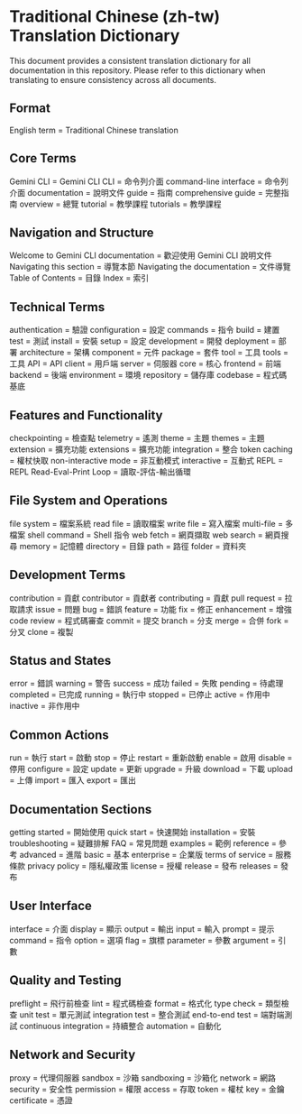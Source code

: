 # Traditional Chinese (zh-tw) Translation Dictionary

This document provides a consistent translation dictionary for all documentation in this repository. Please refer to this dictionary when translating to ensure consistency across all documents.

## Format
English term = Traditional Chinese translation

## Core Terms
Gemini CLI = Gemini CLI
CLI = 命令列介面
command-line interface = 命令列介面
documentation = 說明文件
guide = 指南
comprehensive guide = 完整指南
overview = 總覽
tutorial = 教學課程
tutorials = 教學課程

## Navigation and Structure
Welcome to Gemini CLI documentation = 歡迎使用 Gemini CLI 說明文件
Navigating this section = 導覽本節
Navigating the documentation = 文件導覽
Table of Contents = 目錄
Index = 索引

## Technical Terms
authentication = 驗證
configuration = 設定
commands = 指令
build = 建置
test = 測試
install = 安裝
setup = 設定
development = 開發
deployment = 部署
architecture = 架構
component = 元件
package = 套件
tool = 工具
tools = 工具
API = API
client = 用戶端
server = 伺服器
core = 核心
frontend = 前端
backend = 後端
environment = 環境
repository = 儲存庫
codebase = 程式碼基底

## Features and Functionality
checkpointing = 檢查點
telemetry = 遙測
theme = 主題
themes = 主題
extension = 擴充功能
extensions = 擴充功能
integration = 整合
token caching = 權杖快取
non-interactive mode = 非互動模式
interactive = 互動式
REPL = REPL
Read-Eval-Print Loop = 讀取-評估-輸出循環

## File System and Operations
file system = 檔案系統
read file = 讀取檔案
write file = 寫入檔案
multi-file = 多檔案
shell command = Shell 指令
web fetch = 網頁擷取
web search = 網頁搜尋
memory = 記憶體
directory = 目錄
path = 路徑
folder = 資料夾

## Development Terms
contribution = 貢獻
contributor = 貢獻者
contributing = 貢獻
pull request = 拉取請求
issue = 問題
bug = 錯誤
feature = 功能
fix = 修正
enhancement = 增強
code review = 程式碼審查
commit = 提交
branch = 分支
merge = 合併
fork = 分叉
clone = 複製

## Status and States
error = 錯誤
warning = 警告
success = 成功
failed = 失敗
pending = 待處理
completed = 已完成
running = 執行中
stopped = 已停止
active = 作用中
inactive = 非作用中

## Common Actions
run = 執行
start = 啟動
stop = 停止
restart = 重新啟動
enable = 啟用
disable = 停用
configure = 設定
update = 更新
upgrade = 升級
download = 下載
upload = 上傳
import = 匯入
export = 匯出

## Documentation Sections
getting started = 開始使用
quick start = 快速開始
installation = 安裝
troubleshooting = 疑難排解
FAQ = 常見問題
examples = 範例
reference = 參考
advanced = 進階
basic = 基本
enterprise = 企業版
terms of service = 服務條款
privacy policy = 隱私權政策
license = 授權
release = 發布
releases = 發布

## User Interface
interface = 介面
display = 顯示
output = 輸出
input = 輸入
prompt = 提示
command = 指令
option = 選項
flag = 旗標
parameter = 參數
argument = 引數

## Quality and Testing
preflight = 飛行前檢查
lint = 程式碼檢查
format = 格式化
type check = 類型檢查
unit test = 單元測試
integration test = 整合測試
end-to-end test = 端對端測試
continuous integration = 持續整合
automation = 自動化

## Network and Security
proxy = 代理伺服器
sandbox = 沙箱
sandboxing = 沙箱化
network = 網路
security = 安全性
permission = 權限
access = 存取
token = 權杖
key = 金鑰
certificate = 憑證